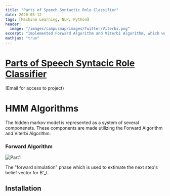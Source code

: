 ```yaml
---
title: "Parts of Speech Syntactic Role Classifier"
date: 2020-05-12
tags: [Machine Learning, NLP, Python]
header:
  image: "/images/campusmap/images/Twitter/Viterbi.png"
excerpt: "Implemented Forward Algorithm and Viterbi Algorithm, which was used to train on a labeled set of 10000 tweets. The parts of speech classifier could correctly identify syntatic roles of words in test sentences at 88.7% accuracy."
mathjax: "true"
---
```

# [Parts of Speech Syntacic Role Classifier](https://github.com/mulepati/TwitterPOS)
(Email for access to project)

# HMM Algorithms

The hidden markov model is represented as a system of several componenets. These components are made utilizing the Forward Algorithm and Viterbi Algorithm. 
### Forward Algorithm
![Part1](https://www.codecogs.com/eqnedit.php?latex=B'_{t}(s^{_{j}})&space;=&space;\sum_{i&space;=&space;1}^{n&space;-&space;1}a_{ij}\cdot&space;B_{t&space;-&space;1}(s_{i}))

The "forward simulation" phase which is used to extimate the next step's belief vector for B'_t. 


## Installation

